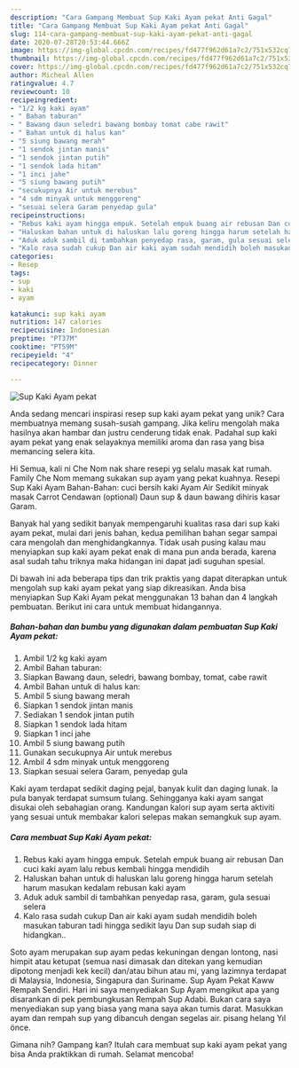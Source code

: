 ```yaml
---
description: "Cara Gampang Membuat Sup Kaki Ayam pekat Anti Gagal"
title: "Cara Gampang Membuat Sup Kaki Ayam pekat Anti Gagal"
slug: 114-cara-gampang-membuat-sup-kaki-ayam-pekat-anti-gagal
date: 2020-07-28T20:53:44.666Z
image: https://img-global.cpcdn.com/recipes/fd477f962d61a7c2/751x532cq70/sup-kaki-ayam-pekat-foto-resep-utama.jpg
thumbnail: https://img-global.cpcdn.com/recipes/fd477f962d61a7c2/751x532cq70/sup-kaki-ayam-pekat-foto-resep-utama.jpg
cover: https://img-global.cpcdn.com/recipes/fd477f962d61a7c2/751x532cq70/sup-kaki-ayam-pekat-foto-resep-utama.jpg
author: Micheal Allen
ratingvalue: 4.7
reviewcount: 10
recipeingredient:
- "1/2 kg kaki ayam"
- " Bahan taburan"
- " Bawang daun seledri bawang bombay tomat cabe rawit"
- " Bahan untuk di halus kan"
- "5 siung bawang merah"
- "1 sendok jintan manis"
- "1 sendok jintan putih"
- "1 sendok lada hitam"
- "1 inci jahe"
- "5 siung bawang putih"
- "secukupnya Air untuk merebus"
- "4 sdm minyak untuk menggoreng"
- "sesuai selera Garam penyedap gula"
recipeinstructions:
- "Rebus kaki ayam hingga empuk. Setelah empuk buang air rebusan Dan cuci kaki ayam lalu rebus kembali hingga mendidih"
- "Haluskan bahan untuk di haluskan lalu goreng hingga harum setelah harum masukan kedalam rebusan kaki ayam"
- "Aduk aduk sambil di tambahkan penyedap rasa, garam, gula sesuai selera"
- "Kalo rasa sudah cukup Dan air kaki ayam sudah mendidih boleh masukan taburan tadi hingga sedikit layu Dan sup sudah siap di hidangkan.."
categories:
- Resep
tags:
- sup
- kaki
- ayam

katakunci: sup kaki ayam 
nutrition: 147 calories
recipecuisine: Indonesian
preptime: "PT37M"
cooktime: "PT59M"
recipeyield: "4"
recipecategory: Dinner

---
```



![Sup Kaki Ayam pekat](https://img-global.cpcdn.com/recipes/fd477f962d61a7c2/751x532cq70/sup-kaki-ayam-pekat-foto-resep-utama.jpg)

Anda sedang mencari inspirasi resep sup kaki ayam pekat yang unik? Cara membuatnya memang susah-susah gampang. Jika keliru mengolah maka hasilnya akan hambar dan justru cenderung tidak enak. Padahal sup kaki ayam pekat yang enak selayaknya memiliki aroma dan rasa yang bisa memancing selera kita.

Hi Semua, kali ni Che Nom nak share resepi yg selalu masak kat rumah. Family Che Nom memang sukakan sup ayam yang pekat kuahnya. Resepi Sup Kaki Ayam Bahan-Bahan: cuci bersih kaki Ayam Air Sedikit minyak masak Carrot Cendawan (optional) Daun sup &amp; daun bawang dihiris kasar Garam.

Banyak hal yang sedikit banyak mempengaruhi kualitas rasa dari sup kaki ayam pekat, mulai dari jenis bahan, kedua pemilihan bahan segar sampai cara mengolah dan menghidangkannya. Tidak usah pusing kalau mau menyiapkan sup kaki ayam pekat enak di mana pun anda berada, karena asal sudah tahu triknya maka hidangan ini dapat jadi suguhan spesial.


Di bawah ini ada beberapa tips dan trik praktis yang dapat diterapkan untuk mengolah sup kaki ayam pekat yang siap dikreasikan. Anda bisa menyiapkan Sup Kaki Ayam pekat menggunakan 13 bahan dan 4 langkah pembuatan. Berikut ini cara untuk membuat hidangannya.

<!--inarticleads1-->

##### Bahan-bahan dan bumbu yang digunakan dalam pembuatan Sup Kaki Ayam pekat:

1. Ambil 1/2 kg kaki ayam
1. Ambil  Bahan taburan:
1. Siapkan  Bawang daun, seledri, bawang bombay, tomat, cabe rawit
1. Ambil  Bahan untuk di halus kan:
1. Ambil 5 siung bawang merah
1. Siapkan 1 sendok jintan manis
1. Sediakan 1 sendok jintan putih
1. Siapkan 1 sendok lada hitam
1. Siapkan 1 inci jahe
1. Ambil 5 siung bawang putih
1. Gunakan secukupnya Air untuk merebus
1. Ambil 4 sdm minyak untuk menggoreng
1. Siapkan sesuai selera Garam, penyedap gula


Kaki ayam terdapat sedikit daging pejal, banyak kulit dan daging lunak. Ia pula banyak terdapat sumsum tulang. Sehingganya kaki ayam sangat disukai oleh sebahagian orang. Kandungan kalori sup ayam serta aktiviti yang sesuai untuk membakar kalori selepas makan semangkuk sup ayam. 

<!--inarticleads2-->

##### Cara membuat Sup Kaki Ayam pekat:

1. Rebus kaki ayam hingga empuk. Setelah empuk buang air rebusan Dan cuci kaki ayam lalu rebus kembali hingga mendidih
1. Haluskan bahan untuk di haluskan lalu goreng hingga harum setelah harum masukan kedalam rebusan kaki ayam
1. Aduk aduk sambil di tambahkan penyedap rasa, garam, gula sesuai selera
1. Kalo rasa sudah cukup Dan air kaki ayam sudah mendidih boleh masukan taburan tadi hingga sedikit layu Dan sup sudah siap di hidangkan..


Soto ayam merupakan sup ayam pedas kekuningan dengan lontong, nasi himpit atau ketupat (semua nasi dimasak dan ditekan yang kemudian dipotong menjadi kek kecil) dan/atau bihun atau mi, yang lazimnya terdapat di Malaysia, Indonesia, Singapura dan Suriname. Sup Ayam Pekat Kaww Rempah Sendiri. Hari ini saya menyediakan Sup Ayam mengikut apa yang disarankan di pek pembungkusan Rempah Sup Adabi. Bukan cara saya menyediakan sup yang biasa yang mana saya akan tumis darat. Masukkan ayam dan rempah sup yang dibancuh dengan segelas air. pisang helang Yıl önce. 

Gimana nih? Gampang kan? Itulah cara membuat sup kaki ayam pekat yang bisa Anda praktikkan di rumah. Selamat mencoba!

